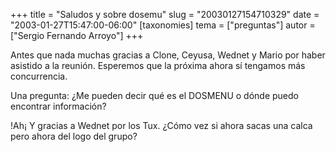 +++
title = "Saludos y sobre dosemu"
slug = "20030127154710329"
date = "2003-01-27T15:47:00-06:00"
[taxonomies]
tema = ["preguntas"]
autor = ["Sergio Fernando Arroyo"]
+++

Antes que nada muchas gracias a Clone, Ceyusa, Wednet y Mario por haber
asistido a la reunión. Esperemos que la próxima ahora sí tengamos más
concurrencia.

Una pregunta: ¿Me pueden decir qué es el DOSMENU o dónde puedo encontrar
información?

<!-- more -->
!Ah¡ Y gracias a Wednet por los Tux. ¿Cómo vez si ahora sacas una calca
pero ahora del logo del grupo?

